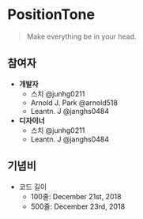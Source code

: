 # PositionTone
> Make everything be in your head.

## 참여자
* **개발자**
    * 스치 @junhg0211
    * Arnold J. Park @arnold518
    * Leantn. J @janghs0484
* **디자이너**
    * 스치 @junhg0211
    * Leantn. J @janghs0484

## 기념비
* 코드 길이
    * 100줄: December 21st, 2018
    * 500줄: December 23rd, 2018
